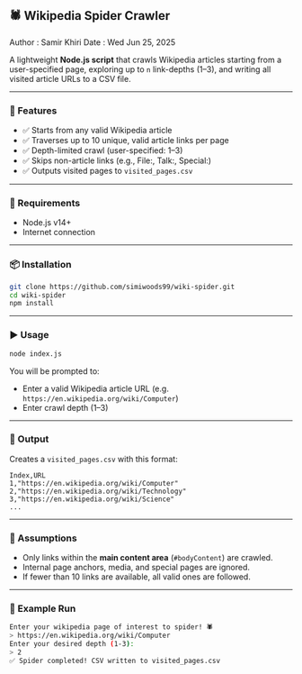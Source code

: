## 🕷️ Wikipedia Spider Crawler
Author : Samir Khiri
Date : Wed Jun 25, 2025

A lightweight **Node.js script** that crawls Wikipedia articles starting from a user-specified page, exploring up to `n` link-depths (1–3), and writing all visited article URLs to a CSV file.

---

### 📌 Features

* ✅ Starts from any valid Wikipedia article
* ✅ Traverses up to 10 unique, valid article links per page
* ✅ Depth-limited crawl (user-specified: 1–3)
* ✅ Skips non-article links (e.g., File:, Talk:, Special:)
* ✅ Outputs visited pages to `visited_pages.csv`

---

### 🧰 Requirements

* Node.js v14+
* Internet connection

---

### 📦 Installation

```bash
git clone https://github.com/simiwoods99/wiki-spider.git
cd wiki-spider
npm install
```

---

### ▶️ Usage

```bash
node index.js
```

You will be prompted to:

* Enter a valid Wikipedia article URL (e.g. `https://en.wikipedia.org/wiki/Computer`)
* Enter crawl depth (1–3)

---

### 📝 Output

Creates a `visited_pages.csv` with this format:

```csv
Index,URL
1,"https://en.wikipedia.org/wiki/Computer"
2,"https://en.wikipedia.org/wiki/Technology"
3,"https://en.wikipedia.org/wiki/Science"
...
```

---

### 📒 Assumptions

* Only links within the **main content area** (`#bodyContent`) are crawled.
* Internal page anchors, media, and special pages are ignored.
* If fewer than 10 links are available, all valid ones are followed.

---

### 🧪 Example Run

```bash
Enter your wikipedia page of interest to spider! 🕷️ 
> https://en.wikipedia.org/wiki/Computer
Enter your desired depth (1-3): 
> 2
✅ Spider completed! CSV written to visited_pages.csv
```

